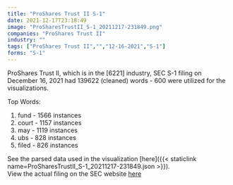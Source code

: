 ```yaml
---
title: "ProShares Trust II S-1"
date: 2021-12-17T23:18:49
image: "ProSharesTrustII_S-1_20211217-231849.png"
companies: "ProShares Trust II"
industry: ""
tags: ["ProShares Trust II","","12-16-2021","S-1"]
forms: "S-1"
---
```

ProShares Trust II, which is in the  [6221] industry, SEC S-1 filing on December 16, 2021 had 139622 (cleaned) words - 600 were utilized for the visualizations.

Top Words:
1. fund - 1566 instances
2. court - 1157 instances
3. may - 1119 instances
4. ubs - 828 instances
5. filed - 826 instances


See the parsed data used in the visualization [here]({{< staticlink name=ProSharesTrustII_S-1_20211217-231849.json >}}).  
View the actual filing on the SEC website [here](https://www.sec.gov/Archives/edgar/data/1415311/0001193125-21-359022.txt)